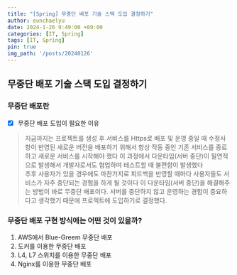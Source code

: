 ```yaml
---
title: "[Spring] 무중단 배포 기술 스택 도입 결정하기"
author: eunchaelyu
date: 2024-1-26 9:49:00 +09:00
categories: [IT, Spring]
tags: [IT, Spring]
pin: true
img_path: '/posts/20240126'
---
```


## 무중단 배포 기술 스택 도입 결정하기

### 무중단 배포란    
  - [x] 무중단 배포 도입이 필요한 이유
> 지금까지는 프로젝트를 생성 후 서비스를 Https로 배포 및 운영 중일 때 
> 수정사항이 반영된 새로운 버전을 배포하기 위해서 항상 작동 중인 기존 서비스를 종료하고 새로운 서비스를 시작해야 했다 
> 이 과정에서 다운타임(서버 중단)이 필연적으로 발생해서 개발자로서도 협업하며 테스트할 때 불편함이 발생했다     
> 추후 사용자가 있을 경우에도 마찬가지로 피드백을 반영할 때마다 사용자들도 서비스가 자주 중단되는 경험을 하게 될 것이다 
> 이 다운타임(서버 중단)을 해결해주는 방법이 바로 무중단 배포이다. 
> 서버를 중단하지 않고 운영하는 경험이 중요하다고 생각했기 때문에 프로젝트에 도입하기로 결정했다.

### 무중단 배포 구현 방식에는 어떤 것이 있을까?    
1. AWS에서 Blue-Greem 무중단 배포
2. 도커를 이용한 무중단 배포
3. L4, L7 스위치를 이용한 무중단 배포
4. Nginx를 이용한 무중단 배포
